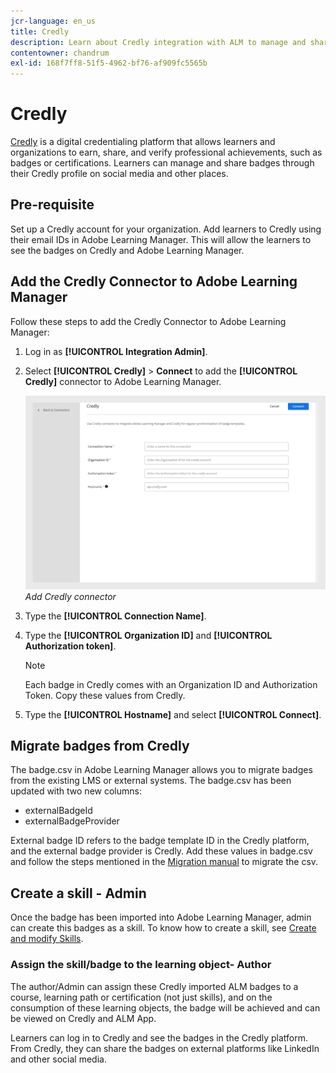 ```yaml
---
jcr-language: en_us
title: Credly
description: Learn about Credly integration with ALM to manage and share external badges from the platform across various social media channels
contentowner: chandrum
exl-id: 168f7ff8-51f5-4962-bf76-af909fc5565b
---
```

# Credly

[Credly](https://info.credly.com/) is a digital credentialing platform that allows learners and organizations to earn, share, and verify professional achievements, such as badges or certifications. Learners can manage and share badges through their Credly profile on social media and other places. 

## Pre-requisite

Set up a Credly account for your organization. Add learners to Credly using their email IDs in Adobe Learning Manager. This will allow the learners to see the badges on Credly and Adobe Learning Manager.

## Add the Credly Connector to Adobe Learning Manager

Follow these steps to add the Credly Connector to Adobe Learning Manager:

1. Log in as **[!UICONTROL Integration Admin]**.
2. Select **[!UICONTROL Credly]** > **Connect** to add the **[!UICONTROL Credly]** connector to Adobe Learning Manager.

   ![](assets/connector-credly.png) 
   _Add Credly connector_

3. Type the **[!UICONTROL Connection Name]**.
4. Type the **[!UICONTROL Organization ID]** and **[!UICONTROL Authorization token]**.

   >[!NOTE]
   >
   >Each badge in Credly comes with an Organization ID and Authorization Token. Copy these values from Credly.

5. Type the **[!UICONTROL Hostname]** and select **[!UICONTROL Connect]**.

## Migrate badges from Credly

The badge.csv in Adobe Learning Manager allows you to migrate badges from the existing LMS or external systems. The badge.csv has been updated with two new columns:

* externalBadgeId
* externalBadgeProvider

External badge ID refers to the badge template ID in the Credly platform, and the external badge provider is Credly. Add these values in badge.csv and follow the steps mentioned in the [Migration manual](https://experienceleague.adobe.com/en/docs/learning-manager/using/integration/migration-manual#migrationprocedure) to migrate the csv.

## Create a skill - Admin

Once the badge has been imported into Adobe Learning Manager, admin can create this badges as a skill. To know how to create a skill, see [Create and modify Skills](https://experienceleague.adobe.com/en/docs/learning-manager/using/admin/skills-levels).

### Assign the skill/badge to the learning object- Author

The author/Admin can assign these Credly imported ALM badges to a course, learning path or certification (not just skills), and on the consumption of these learning objects, the badge will be achieved and can be viewed on Credly and ALM App.

Learners can log in to Credly and see the badges in the Credly platform. From Credly, they can share the badges on external platforms like LinkedIn and other social media.

